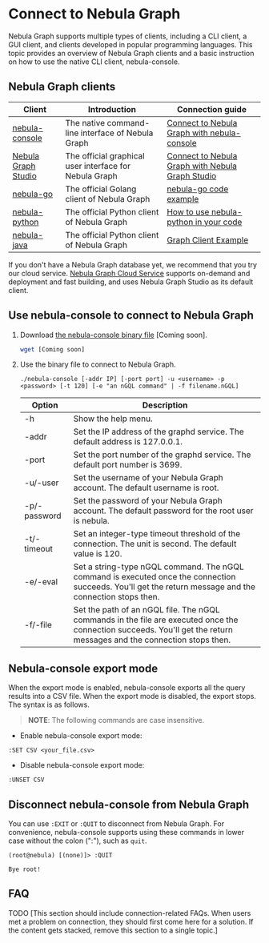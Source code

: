 # Connect to Nebula Graph

Nebula Graph supports multiple types of clients, including a CLI client, a GUI client, and clients developed in popular programming languages. This topic provides an overview of Nebula Graph clients and a basic instruction on how to use the native CLI client, nebula-console.

## Nebula Graph clients

| Client                                                                 | Introduction                                           | Connection guide                                                                                                                                          |
| ---------------------------------------------------------------------- | ------------------------------------------------------ | --------------------------------------------------------------------------------------------------------------------------------------------------------- |
| [nebula-console](https://github.com/vesoft-inc/nebula-console)         | The native command-line interface of Nebula Graph      | [Connect to Nebula Graph with nebula-console](#use-nebula-console-to-connect-to-nebula-graph)                                                             |
| [Nebula Graph Studio](https://github.com/vesoft-inc/nebula-web-docker) | The official graphical user interface for Nebula Graph | [Connect to Nebula Graph with Nebula Graph Studio](https://github.com/vesoft-inc/nebula-web-docker/blob/master/docs/nebula-graph-studio-user-guide-en.md) |
| [nebula-go](https://github.com/vesoft-inc/nebula-go)                   | The official Golang client of Nebula Graph             | [nebula-go code example](https://github.com/vesoft-inc/nebula-go#usage-example)                                                                           |
| [nebula-python](https://github.com/vesoft-inc/nebula-python)           | The official Python client of Nebula Graph             | [How to use nebula-python in your code](https://github.com/vesoft-inc/nebula-python#how-to-use-nebula-python-in-your-code)                                |
| [nebula-java](https://github.com/vesoft-inc/nebula-java)               | The official Python client of Nebula Graph             | [Graph Client Example](https://github.com/vesoft-inc/nebula-java#graph-client-example)                                                                    |

If you don't have a Nebula Graph database yet, we recommend that you try our cloud service. [Nebula Graph Cloud Service](https://www.nebula-cloud.io/) supports on-demand and deployment and fast building, and uses Nebula Graph Studio as its default client.

## Use nebula-console to connect to Nebula Graph

1. Download [the nebula-console binary file](TODO) [Coming soon].

    ```bash
    wget [Coming soon]
    ```

2. Use the binary file to connect to Nebula Graph.

    `./nebula-console [-addr IP] [-port port] -u <username> -p <password> [-t 120] [-e "an nGQL command" | -f filename.nGQL]`

    | Option       | Description                                                                                                                                                                   |
    | ------------ | ----------------------------------------------------------------------------------------------------------------------------------------------------------------------------- |
    | -h           | Show the help menu.                                                                                                                                                           |
    | -addr        | Set the IP address of the graphd service. The default address is 127.0.0.1.                                                                                                   |
    | -port        | Set the port number of the graphd service. The default port number is 3699.                                                                                                   |
    | -u/-user     | Set the username of your Nebula Graph account. The default username is root.                                                                                                  |
    | -p/-password | Set the password of your Nebula Graph account. The default password for the root user is nebula.                                                                              |
    | -t/-timeout  | Set an integer-type timeout threshold of the connection. The unit is second. The default value is 120.                                                                        |
    | -e/-eval     | Set a string-type nGQL command. The nGQL command is executed once the connection succeeds. You'll get the return message and the connection stops then.             |
    | -f/-file     | Set the path of an nGQL file. The nGQL commands in the file are executed once the connection succeeds. You'll get the return messages and the connection stops then. |

## Nebula-console export mode

When the export mode is enabled, nebula-console exports all the query results into a CSV file. When the export mode is disabled, the export stops. The syntax is as follows.

> **NOTE**: The following commands are case insensitive.

* Enable nebula-console export mode:

```nGQL
:SET CSV <your_file.csv>
```

* Disable nebula-console export mode:

```nGQL
:UNSET CSV
```

## Disconnect nebula-console from Nebula Graph

You can use `:EXIT` or `:QUIT` to disconnect from Nebula Graph. For convenience, nebula-console supports using these commands in lower case without the colon (":"), such as `quit`.

```nGQL
(root@nebula) [(none)]> :QUIT

Bye root!
```

## FAQ

TODO [This section should include connection-related FAQs. When users met a problem on connection, they should first come here for a solution. If the content gets stacked, remove this section to a single topic.]
